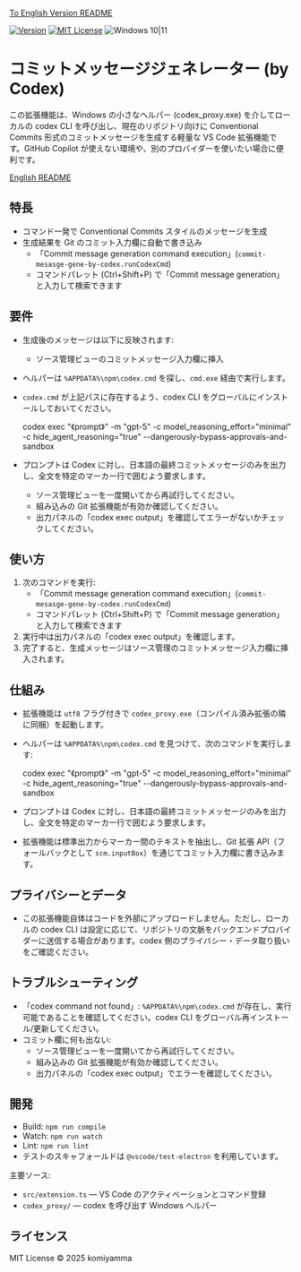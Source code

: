 [To English Version README](README.md)

[![Version](https://img.shields.io/badge/version-v0.0.20-4094ff.svg)](https://marketplace.visualstudio.com/items?itemName=komiyamma.commit-mesasge-gene-by-codex)
[![MIT License](https://img.shields.io/badge/license-MIT-blue.svg?style=flat)](LICENSE)
![Windows 10|11](https://img.shields.io/badge/Windows-_10_|_11-6479ff.svg?logo=windows&logoColor=white)


# コミットメッセージジェネレーター (by Codex)

この拡張機能は、Windows の小さなヘルパー (codex_proxy.exe) を介してローカルの codex CLI を呼び出し、現在のリポジトリ向けに Conventional Commits 形式のコミットメッセージを生成する軽量な VS Code 拡張機能です。GitHub Copilot が使えない環境や、別のプロバイダーを使いたい場合に便利です。

[English README](./README.md)

## 特長

- コマンド一発で Conventional Commits スタイルのメッセージを生成
- 生成結果を Git のコミット入力欄に自動で書き込み
  - 「Commit message generation command execution」(`commit-mesasge-gene-by-codex.runCodexCmd`)
  - コマンドパレット (Ctrl+Shift+P) で「Commit message generation」と入力して検索できます

## 要件

- 生成後のメッセージは以下に反映されます:
  - ソース管理ビューのコミットメッセージ入力欄に挿入

- ヘルパーは `%APPDATA%\npm\codex.cmd` を探し、`cmd.exe` 経由で実行します。
- `codex.cmd` が上記パスに存在するよう、codex CLI をグローバルにインストールしておいてください。

  codex exec "《prompt》" -m "gpt-5" -c model_reasoning_effort="minimal" -c hide_agent_reasoning="true" --dangerously-bypass-approvals-and-sandbox

- プロンプトは Codex に対し、日本語の最終コミットメッセージのみを出力し、全文を特定のマーカー行で囲むよう要求します。
  - ソース管理ビューを一度開いてから再試行してください。
  - 組み込みの Git 拡張機能が有効か確認してください。
  - 出力パネルの「codex exec output」を確認してエラーがないかチェックしてください。

## 使い方

1. 次のコマンドを実行:
   - 「Commit message generation command execution」(`commit-mesasge-gene-by-codex.runCodexCmd`)
   - コマンドパレット (Ctrl+Shift+P) で「Commit message generation」と入力して検索できます
2. 実行中は出力パネルの「codex exec output」を確認します。
3. 完了すると、生成メッセージはソース管理のコミットメッセージ入力欄に挿入されます。

## 仕組み

- 拡張機能は `utf8` フラグ付きで `codex_proxy.exe`（コンパイル済み拡張の隣に同梱）を起動します。
- ヘルパーは `%APPDATA%\npm\codex.cmd` を見つけて、次のコマンドを実行します:

  codex exec "《prompt》" -m "gpt-5" -c model_reasoning_effort="minimal" -c hide_agent_reasoning="true" --dangerously-bypass-approvals-and-sandbox

- プロンプトは Codex に対し、日本語の最終コミットメッセージのみを出力し、全文を特定のマーカー行で囲むよう要求します。
- 拡張機能は標準出力からマーカー間のテキストを抽出し、Git 拡張 API（フォールバックとして `scm.inputBox`）を通じてコミット入力欄に書き込みます。

## プライバシーとデータ

- この拡張機能自体はコードを外部にアップロードしません。ただし、ローカルの codex CLI は設定に応じて、リポジトリの文脈をバックエンドプロバイダーに送信する場合があります。codex 側のプライバシー・データ取り扱いをご確認ください。

## トラブルシューティング

- 「codex command not found」: `%APPDATA%\npm\codex.cmd` が存在し、実行可能であることを確認してください。codex CLI をグローバル再インストール/更新してください。
- コミット欄に何も出ない:
  - ソース管理ビューを一度開いてから再試行してください。
  - 組み込みの Git 拡張機能が有効か確認してください。
  - 出力パネルの「codex exec output」でエラーを確認してください。


## 開発

- Build: `npm run compile`
- Watch: `npm run watch`
- Lint: `npm run lint`
- テストのスキャフォールドは `@vscode/test-electron` を利用しています。

主要ソース:

- `src/extension.ts` — VS Code のアクティベーションとコマンド登録
- `codex_proxy/` — codex を呼び出す Windows ヘルパー

## ライセンス

MIT License © 2025 komiyamma
